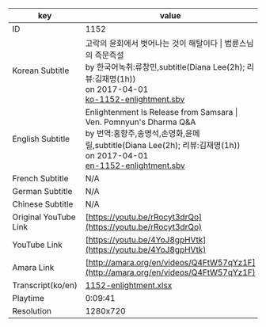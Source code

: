 |  key  |  value  |
|-------|---------|
| ID            | 1152 |
| Korean Subtitle | 고락의 윤회에서 벗어나는 것이 해탈이다 \| 법륜스님의 즉문즉설<br>by 한국어녹취:류창민,subtitle(Diana Lee(2h); 리뷰:김재명(1h))<br>on 2017-04-01<br>[ko-1152-enlightment.sbv](https://github.com/jungtosociety/dharma-qna/raw/master/sub/1152/ko-1152-enlightment.sbv)<br>|
| English Subtitle | Enlightenment Is Release from Samsara \| Ven. Pomnyun's Dharma Q&A<br>by 번역:홍향주,송명석,손영화,윤메릴,subtitle(Diana Lee(2h); 리뷰:김재명(1h))<br>on 2017-04-01<br>[en-1152-enlightment.sbv](https://github.com/jungtosociety/dharma-qna/raw/master/sub/1152/en-1152-enlightment.sbv)<br>|
| French Subtitle | N/A |
| German Subtitle | N/A |
| Chinese Subtitle | N/A |
| Original YouTube Link  | [https://youtu.be/rRocyt3drQo](https://youtu.be/rRocyt3drQo) |
| YouTube Link  | [https://youtu.be/4YoJ8gpHVtk](https://youtu.be/4YoJ8gpHVtk) |
| Amara Link    | [http://amara.org/en/videos/Q4FtW57qYz1F](http://amara.org/en/videos/Q4FtW57qYz1F) |
| Transcript(ko/en) | [1152-enlightment.xlsx](https://github.com/jungtosociety/dharma-qna/raw/master/sub/1152/1152-enlightment.xlsx) |
| Playtime | 0:09:41 |
| Resolution | 1280x720|

